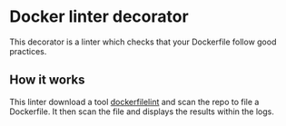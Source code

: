 # Docker linter decorator

This decorator is a linter which checks that your Dockerfile follow good practices.

## How it works

This linter download a tool [dockerfilelint](http://www.dockerfilelint.com/) and scan the repo to file a Dockerfile. It then scan the file and displays the results within the logs.
